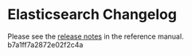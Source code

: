 # Elasticsearch Changelog

Please see the [release notes](https://www.elastic.co/guide/en/elasticsearch/reference/current/es-release-notes.html) in the reference manual.
b7a1ff7a2872e02f2c4a
